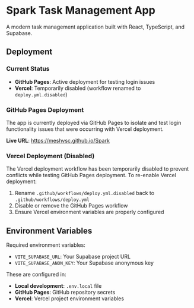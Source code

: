 # Spark Task Management App

A modern task management application built with React, TypeScript, and Supabase.

## Deployment

### Current Status
- **GitHub Pages**: Active deployment for testing login issues
- **Vercel**: Temporarily disabled (workflow renamed to `deploy.yml.disabled`)

### GitHub Pages Deployment
The app is currently deployed via GitHub Pages to isolate and test login functionality issues that were occurring with Vercel deployment.

**Live URL**: https://meshvsc.github.io/Spark

### Vercel Deployment (Disabled)
The Vercel deployment workflow has been temporarily disabled to prevent conflicts while testing GitHub Pages deployment. To re-enable Vercel deployment:

1. Rename `.github/workflows/deploy.yml.disabled` back to `.github/workflows/deploy.yml`
2. Disable or remove the GitHub Pages workflow
3. Ensure Vercel environment variables are properly configured

## Environment Variables

Required environment variables:
- `VITE_SUPABASE_URL`: Your Supabase project URL
- `VITE_SUPABASE_ANON_KEY`: Your Supabase anonymous key

These are configured in:
- **Local development**: `.env.local` file
- **GitHub Pages**: GitHub repository secrets
- **Vercel**: Vercel project environment variables

